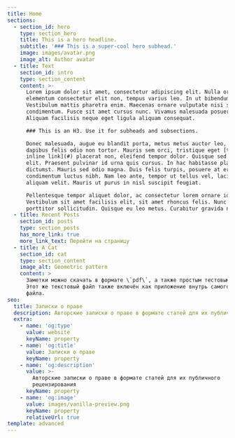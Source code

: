 ```yaml
---
title: Home
sections:
  - section_id: hero
    type: section_hero
    title: This is a hero headline.
    subtitle: '### This is a super-cool hero subhead.'
    image: images/avatar.png
    image_alt: Author avatar
  - title: Text
    section_id: intro
    type: section_content
    content: >-
      Lorem ipsum dolor sit amet, consectetur adipiscing elit. Nulla orci diam,
      elementum consectetur elit non, tempus varius leo. In ut bibendum mauris.
      Vestibulum mattis pharetra enim. Maecenas ornare vulputate nisi sed
      condimentum. Fusce sit amet cursus nunc. Vivamus malesuada posuere mollis.
      Aliquam facilisis neque eget ligula aliquam consequat.

      ### This is an H3. Use it for subheads and subsections.

      Donec malesuada, augue eu blandit porta, metus metus auctor leo, non
      dapibus felis odio non tortor. Mauris sem orci, tristique eget [this is an
      inline link](#) placerat non, eleifend tempor dolor. Quisque sed nisl
      elit. Praesent pulvinar id urna quis cursus. In hac habitasse platea
      dictumst. Mauris sed odio magna. Duis felis turpis, posuere at erat nec,
      condimentum luctus nibh. Nam leo ante, tempor ut tellus vel, lacinia
      aliquam velit. Mauris ut purus in nisl suscipit feugiat.

      Pellentesque tempor aliquet dolor, ac consectetur lorem ornare id.
      Vestibulum sit amet facilisis elit, sit amet rhoncus felis. Nunc rhoncus
      porttitor sollicitudin. Quisque eu leo metus. Curabitur gravida nibh eu
  - title: Recent Posts
    section_id: posts
    type: section_posts
    has_more_link: true
    more_link_text: Перейти на страницу
  - title: A Cat
    section_id: cat
    type: section_content
    image_alt: Geometric pattern
    content: >
      Заметки можно скачать в формате \`pdf\`, а также простым тестовым файлом.
      Этот же текстовый файл также включён как приложение внутрь самого \`pdf\`
      файла.
seo:
  title: Записки о праве
  description: Авторские записки о праве в формате статей для их публичного рецензирования
  extra:
    - name: 'og:type'
      value: website
      keyName: property
    - name: 'og:title'
      value: Записки о праве
      keyName: property
    - name: 'og:description'
      value: >-
        Авторские записки о праве в формате статей для их публичного
        рецензирования
      keyName: property
    - name: 'og:image'
      value: images/vanilla-preview.png
      keyName: property
      relativeUrl: true
template: advanced
---
```

